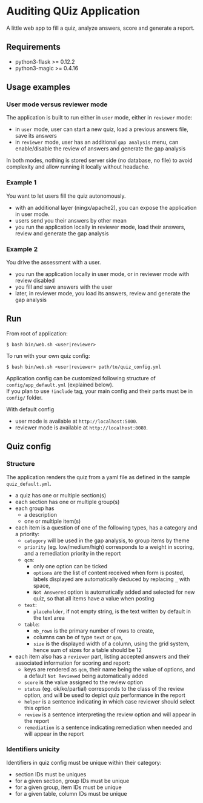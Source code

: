 # Auditing QUiz Application
A little web app to fill a quiz, analyze answers, score and generate a report.

## Requirements
- python3-flask >= 0.12.2
- python3-magic >= 0.4.16

## Usage examples
### User mode versus reviewer mode
The application is built to run either in `user` mode, either in `reviewer` mode:
- in `user` mode, user can start a new quiz, load a previous answers file, save its answers
- in `reviewer` mode, user has an additional `gap analysis` menu, can enable/disable the review of answers and generate the gap analysis

In both modes, nothing is stored server side (no database, no file) to avoid complexity and allow running it locally without headache.

### Example 1
You want to let users fill the quiz autonomously.  

- with an additional layer (ningx/apache2), you can expose the application in user mode.  
- users send you their answers by other mean
- you run the application locally in reviewer mode, load their answers, review and generate the gap analysis

### Example 2
You drive the assessment with a user.

- you run the application locally in user mode, or in reviewer mode with review disabled
- you fill and save answers with the user
- later, in reviewer mode, you load its answers, review and generate the gap analysis

## Run
From root of application:
```
$ bash bin/web.sh <user|reviewer>
```

To run with your own quiz config:
```
$ bash bin/web.sh <user|reviewer> path/to/quiz_config.yml
```
Application config can be customized following structure of `config/app_default.yml` (explained below).  
If you plan to use `!include` tag, your main config and their parts must be in `config/` folder.

With default config
- user mode is available at `http://localhost:5000`.  
- reviewer mode is available at `http://localhost:8080`.  


## Quiz config 
### Structure
The application renders the quiz from a yaml file as defined in the sample `quiz_default.yml`.  
- a quiz has one or multiple section(s)
- each section has one or multiple group(s)
- each group has
    - a description
    - one or multiple item(s)
- each item is a question of one of the following types, has a category and a priority:
    - `category` will be used in the gap analysis, to group items by theme
    - `priority` (eg. low/medium/high) corresponds to a weight in scoring, and a remediation priority in the report
    - `qcm`: 
        - only one option can be ticked
        - `options` are the list of content received when form is posted, labels displayed are automatically deduced by replacing `_` with space, 
        - `Not Answered` option is automatically added and selected for new quiz, so that all items have a value when posting
    - `text`: 
        - `placeholder`, if not empty string, is the text written by default in the text area
    - `table`: 
        - `nb_rows` is the primary number of rows to create, 
        - columns can be of type `text` or `qcm`,
        - `size` is the displayed width of a column, using the grid system, hence sum of sizes for a table should be 12
- each item also has a `reviewer` part, listing accepted answers and their associated information for scoring and report:
    - keys are rendered as `qcm`, their name being the value of options, and a default `Not Reviewed` being automatically added
    - `score` is the value assigned to the review option
    - `status` (eg. ok/ko/partial) corresponds to the class of the review option, and will be used to depict quiz performance in the report
    - `helper` is a sentence indicating in which case reviewer should select this option
    - `review` is a sentence interpreting the review option and will appear in the report
    - `remediation` is a sentence indicating remediation when needed and will appear in the report

### Identifiers unicity
Identifiers in quiz config must be unique within their category:
- section IDs must be uniques
- for a given section, group IDs must be unique
- for a given group, item IDs must be unique
- for a given table, column IDs must be unique
